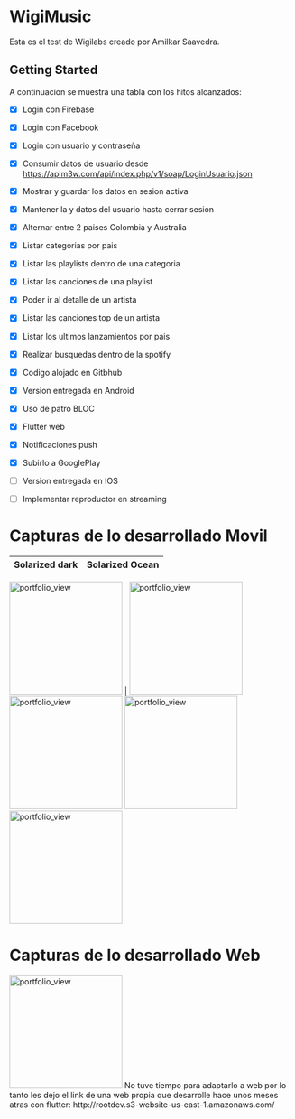 # WigiMusic

Esta es el test de Wigilabs creado por Amilkar Saavedra.

## Getting Started

A continuacion se muestra una tabla con los hitos alcanzados:

- [x] Login con Firebase
- [x] Login con Facebook
- [x] Login con usuario y contraseña
- [x] Consumir datos de usuario desde https://apim3w.com/api/index.php/v1/soap/LoginUsuario.json
- [x] Mostrar y guardar los datos en sesion activa
- [x] Mantener la  y datos del usuario hasta cerrar sesion
- [x] Alternar entre 2 paises Colombia y Australia
- [x] Listar categorias por pais
- [x] Listar las playlists dentro de una categoria
- [x] Listar las canciones de una playlist
- [x] Poder ir al detalle de un artista
- [x] Listar las canciones top de un artista
- [x] Listar los ultimos lanzamientos por pais
- [x] Realizar busquedas dentro de la spotify
- [x] Codigo alojado en Gitbhub
- [x] Version entregada en Android
- [x] Uso de patro BLOC
- [x] Flutter web
- [x] Notificaciones push
- [x] Subirlo a GooglePlay
- [ ] Version entregada en IOS
- [ ] Implementar reproductor en streaming


# Capturas de lo desarrollado Movil
Solarized dark             |  Solarized Ocean
:-------------------------:|:-------------------------:
 <img width="200" alt="portfolio_view" src="https://wigimusic.s3.amazonaws.com/Screenshot_1641479080.png">
  |  <img width="200" alt="portfolio_view" src="https://wigimusic.s3.amazonaws.com/Screenshot_1641479080.png">
 <img width="200" alt="portfolio_view" src="https://wigimusic.s3.amazonaws.com/Screenshot_1641479080.png">
 <img width="200" alt="portfolio_view" src="https://wigimusic.s3.amazonaws.com/Screenshot_1641477918.png">
 <img width="200" alt="portfolio_view" src="https://wigimusic.s3.amazonaws.com/Screenshot_1641477926.png">

# Capturas de lo desarrollado Web

 <img width="200" alt="portfolio_view" src="https://wigimusic.s3.amazonaws.com/web.png">
No tuve tiempo para adaptarlo a web por lo tanto les dejo el link de una web propia que desarrolle hace unos meses atras con flutter: http://rootdev.s3-website-us-east-1.amazonaws.com/



